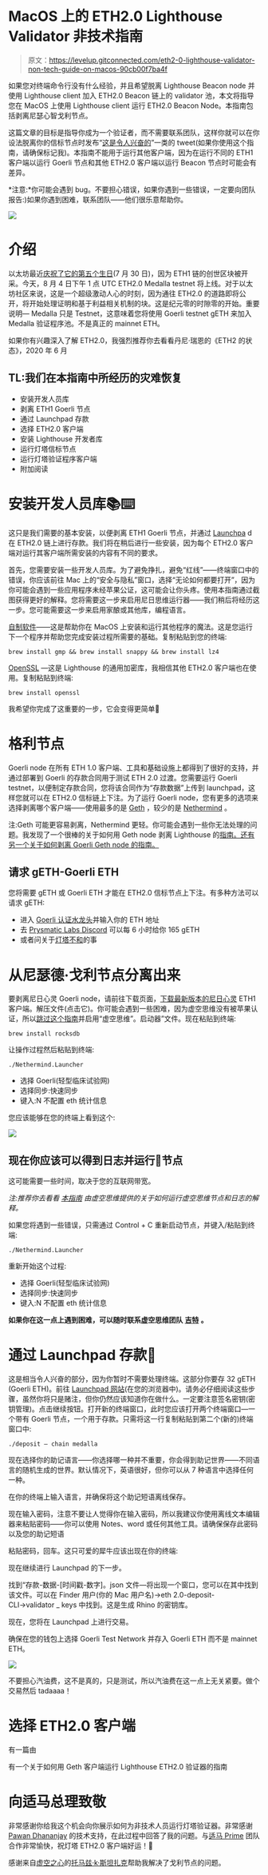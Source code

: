 # MacOS 上的 ETH2.0 Lighthouse Validator 非技术指南

> 原文：<https://levelup.gitconnected.com/eth2-0-lighthouse-validator-non-tech-guide-on-macos-90cb00f7ba4f>

如果您对终端命令行没有什么经验，并且希望脱离 Lighthouse Beacon node 并使用 Lighthouse client 加入 ETH2.0 Beacon 链上的 validator 池，本文将指导您在 MacOS 上使用 Lighthouse client 运行 ETH2.0 Beacon Node。本指南包括剥离尼瑟心智戈利节点。

这篇文章的目标是指导你成为一个验证者，而不需要联系团队，这样你就可以在你设法脱离你的信标节点时发布“[这是令人兴奋的](https://twitter.com/AnettRolikova/status/1289153439117836288?s=20)”一类的 tweet(如果你使用这个指南，请确保标记我)。本指南不能用于运行其他客户端，因为在运行不同的 ETH1 客户端以运行 Goerli 节点和其他 ETH2.0 客户端以运行 Beacon 节点时可能会有差异。

*注意:*你可能会遇到 bug。不要担心错误，如果你遇到一些错误，一定要向团队报告:)如果你遇到困难，联系团队——他们很乐意帮助你。

![](img/53722841fa8594e22ae184f93ef83a1b.png)

# 介绍

以太坊最近[庆祝了它的第五个生日](https://blog.ethereum.org/2020/07/30/ethereum-turns-5/)(7 月 30 日)，因为 ETH1 链的创世区块被开采。今天，8 月 4 日下午 1 点 UTC ETH2.0 Medalla testnet 将上线。对于以太坊社区来说，这是一个超级激动人心的时刻，因为通往 ETH2.0 的道路即将公开，将开始处理证明和基于利益相关机制的块。这是纪元零的时隙零的开始。重要说明— Medalla 只是 Testnet，这意味着您将使用 Goerli testnet gETH 来加入 Medalla 验证程序池。不是真正的 mainnet ETH。

如果你有兴趣深入了解 ETH2.0，我强烈推荐你去看看丹尼·瑞恩的《ETH2 的状态》，2020 年 6 月

## TL:我们在本指南中所经历的灾难恢复

*   安装开发人员库
*   剥离 ETH1 Goerli 节点
*   通过 Launchpad 存款
*   选择 ETH2.0 客户端
*   安装 Lighthouse 开发者库
*   运行灯塔信标节点
*   运行灯塔验证程序客户端
*   附加阅读

# 安装开发人员库📚⌨️

这只是我们需要的基本安装，以便剥离 ETH1 Goerli 节点，并通过 [Launchpa](https://medalla.launchpad.ethereum.org/overview) d 在 ETH2.0 链上进行存款。我们将在稍后进行一些安装，因为每个 ETH2.0 客户端对运行其客户端所需安装的内容有不同的要求。

首先，您需要安装一些开发人员库。为了避免挣扎，避免“红线”——终端窗口中的错误，你应该前往 Mac 上的“安全与隐私”窗口，选择“无论如何都要打开”，因为你可能会遇到一些应用程序未经苹果公证，这可能会让你头疼。使用本指南通过截图获得更好的解释。您将需要这一步来启用尼日思维运行器——我们稍后将经历这一步。您可能需要这一步来启用家酿或其他库，编程语言。

[自制软件](https://brew.sh/)——这是帮助你在 MacOS 上安装和运行其他程序的魔法。这是您运行下一个程序并帮助您完成安装过程所需要的基础。复制粘贴到您的终端:

```
brew install gmp && brew install snappy && brew install lz4
```

[OpenSSL](https://www.openssl.org/) —这是 Lighthouse 的通用加密库，我相信其他 ETH2.0 客户端也在使用。复制粘贴到终端:

```
brew install openssl
```

我希望你完成了这重要的一步，它会变得更简单🙂

# 格利节点

Goerli node 在所有 ETH 1.0 客户端、工具和基础设施上都得到了很好的支持，并通过部署到 Goerli 的存款合同用于测试 ETH 2.0 过渡。您需要运行 Goerli testnet，以便制定存款合同，您将该合同作为“存款数据”上传到 launchpad，这样您就可以在 ETH2.0 信标链上下注。为了运行 Goerli node，您有更多的选项来选择剥离哪个客户端——使用最多的是 [Geth](https://geth.ethereum.org/downloads/) ，较少的是 [Nethermind](https://nethermind.io/) 。

注:Geth 可能更容易剥离，Nethermind 更轻。你可能会遇到一些你无法处理的问题。我发现了一个很棒的关于如何用 Geth node 剥离 Lighthouse 的[指南。还有另一个关于如何剥离 Goerli Geth node 的指南](https://medium.com/@steve.berryman/ethereum-2-eth2-lighthouse-validator-installation-and-running-guide-53eba6992841)[。](https://kb.beaconcha.in/run-a-goerli-node-eth1-and-beaconnode-eth2#step-1)

## 请求 gETH-Goerli ETH

您将需要 gETH 或 Goerli ETH 才能在 ETH2.0 信标节点上下注。有多种方法可以请求 gETH:

*   进入 [Goerli 认证水龙头](https://faucet.goerli.mudit.blog/)并输入你的 ETH 地址
*   去 [Prysmatic Labs Discord](https://discord.com/channels/476244492043812875/719985056319406182) 可以每 6 小时给你 165 gETH
*   或者问关于[灯塔不和](https://discord.com/invite/cyAszAh)的事

# 从尼瑟德·戈利节点分离出来

要剥离尼日心灵 Goerli node，请前往下载页面，[下载最新版本的尼日心灵](https://downloads.nethermind.io/) ETH1 客户端。解压文件(点击它)。你可能会遇到一些困难，因为虚空思维没有被苹果认证，所以[跳过这个指南](https://support.apple.com/en-us/HT202491)并启用“虚空思维”。启动器”文件。现在粘贴到终端:

```
brew install rocksdb
```

让操作过程然后粘贴到终端:

```
./Nethermind.Launcher
```

*   选择 Goerli(轻型临床试验网)
*   选择同步:快速同步
*   键入:N 不配置 eth 统计信息

您应该能够在您的终端上看到这个:

![](img/cb5b6bb02600a9ba7ecea98fa295217f.png)

## 现在你应该可以得到日志并运行🥳节点

这可能需要一些时间，取决于您的互联网带宽。

*注:推荐你去看看* [*本指南*](https://docs.nethermind.io/nethermind/first-steps-with-nethermind/getting-started) *由虚空思维提供的关于如何运行虚空思维节点和日志的解释。*

如果您将遇到一些错误，只需通过 Control + C 重新启动节点，并键入/粘贴到终端:

```
./Nethermind.Launcher
```

重新开始这个过程:

*   选择 Goerli(轻型临床试验网)
*   选择同步:快速同步
*   键入:N 不配置 eth 统计信息

**如果你在这一点上遇到困难，可以随时联系虚空思维团队** [**吉特**](https://gitter.im/nethermindeth/nethermind) **。**

# 通过 Launchpad 存款💸

这是相当令人兴奋的部分，因为你暂时不需要处理终端。这部分你要存 32 gETH (Goerli ETH)。前往 [Launchpad 网站](https://medalla.launchpad.ethereum.org/overview)(在您的浏览器中)。请务必仔细阅读这些步骤，虽然你将只是赌注，但你仍然应该知道你在做什么。一定要注意签名密钥(密钥管理)。点击继续按钮。打开新的终端窗口，此时您应该打开两个终端窗口—一个带有 Goerli 节点，一个用于存款。只需将这一行复制粘贴到第二个(新的)终端窗口中:

```
./deposit — chain medalla
```

现在选择你的助记语言——你选择哪一种并不重要，你会得到助记世界——不同语言的随机生成的世界。默认情况下，英语很好，但你可以从 7 种语言中选择任何一种。

在你的终端上输入语言，并确保将这个助记短语离线保存。

现在输入密码，注意不要让人觉得你在输入密码，所以我建议你使用离线文本编辑器来粘贴密码——你可以使用 Notes、word 或任何其他工具。请确保保存此密码以及您的助记短语

粘贴密码，回车。这只可爱的犀牛应该出现在你的终端:

现在继续进行 Launchpad 的下一步。

找到“存款-数据-[时间戳-数字]。json 文件—将出现一个窗口，您可以在其中找到该文件。可以在 Finder 用户(你的 Mac 用户名)→eth 2.0-deposit-CLI→validator _ keys 中找到。这是生成 Rhino 的密钥库。

现在，您将在 Launchpad 上进行交易。

确保在您的钱包上选择 Goerli Test Network 并存入 Goerli ETH 而不是 mainnet ETH。

![](img/ee97d4dca533aba27ae51c4d5c826f7e.png)

不要担心汽油费，这不是真的，只是测试，所以汽油费在这一点上无关紧要。做个交易然后 tadaaaa！

# 选择 ETH2.0 客户端

有一篇由

有一个关于如何用 Geth 客户端运行 Lighthouse ETH2.0 验证器的指南

# 向适马总理致敬

非常感谢你给我这个机会向你展示如何为非技术人员运行灯塔验证器。非常感谢 [Pawan Dhananjay](https://twitter.com/pawan_jay) 的技术支持，在此过程中回答了我的问题。与[适马 Prime](https://sigmaprime.io/) 团队合作非常愉快，祝灯塔 ETH2.0 客户端好运！🥳

感谢来自[虚空之心](https://twitter.com/nethermindeth)的[托马兹·k·斯坦扎克](https://twitter.com/tkstanczak)帮助我解决了戈利节点的问题。